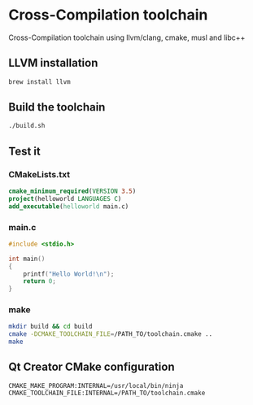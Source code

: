 # Cross-Compilation toolchain

Cross-Compilation toolchain using llvm/clang, cmake, musl and libc++

## LLVM installation

```bash
brew install llvm
```

## Build the toolchain

```bash
./build.sh
```

## Test it

### CMakeLists.txt

```cmake
cmake_minimum_required(VERSION 3.5)
project(helloworld LANGUAGES C)
add_executable(helloworld main.c)
```

### main.c

```c
#include <stdio.h>

int main()
{
    printf("Hello World!\n");
    return 0;
}
```

### make

```bash
mkdir build && cd build
cmake -DCMAKE_TOOLCHAIN_FILE=/PATH_TO/toolchain.cmake ..
make
```

## Qt Creator CMake configuration

```qtcreator
CMAKE_MAKE_PROGRAM:INTERNAL=/usr/local/bin/ninja
CMAKE_TOOLCHAIN_FILE:INTERNAL=/PATH_TO/toolchain.cmake
```
